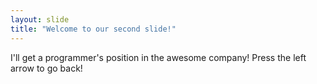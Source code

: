 ```yaml
---
layout: slide
title: "Welcome to our second slide!"
---
```

I'll get a programmer's position in the awesome company!
Press the left arrow to go back!
